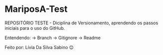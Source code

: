 # MariposA-Test
REPOSITÓRIO TESTE - Diciplina de Versionamento, aprendendo os passos iniciais para o uso do GitHub.

Entendendo:
-> Branch
-> Gitignore
-> Readme

Feito por: Lívia Da Silva Sabino 😉
